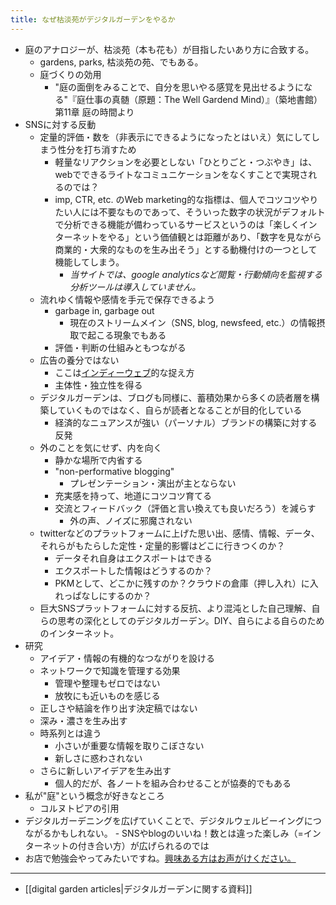 ```yaml
---
title: なぜ枯淡苑がデジタルガーデンをやるか
---
```


- 庭のアナロジーが、枯淡苑（本も花も）が目指したいあり方に合致する。
    - gardens, parks, 枯淡苑の苑、でもある。
	- 庭づくりの効用
		- "庭の面倒をみることで、自分を思いやる感覚を見出せるようになる"『庭仕事の真髄（原題：The Well Gardend Mind）』（築地書館）　第11章 庭の時間より
- SNSに対する反動
	- 定量的評価・数を（非表示にできるようになったとはいえ）気にしてしまう性分を打ち消すため
        - 軽量なリアクションを必要としない「ひとりごと・つぶやき」は、webでできるライトなコミュニケーションをなくすことで実現されるのでは？
		- imp, CTR, etc. のWeb marketing的な指標は、個人でコツコツやりたい人には不要なものであって、そういった数字の状況がデフォルトで分析できる機能が備わっているサービスというのは「楽しくインターネットをやる」という価値観とは距離があり、「数字を見ながら商業的・大衆的なものを生み出そう」とする動機付けの一つとして機能してしまう。
			- *当サイトでは、google analyticsなど閲覧・行動傾向を監視する分析ツールは導入していません。*
	- 流れゆく情報や感情を手元で保存できるよう
		- garbage in, garbage out
			- 現在のストリームメイン（SNS, blog, newsfeed, etc.）の情報摂取で起こる現象でもある
		- 評価・判断の仕組みともつながる
	- 広告の養分ではない
        - ここは[インディーウェブ](https://www.cotan-en.com/blogs/news/the-indieweb-movement)的な捉え方
		- 主体性・独立性を得る
	- デジタルガーデンは、ブログも同様に、蓄積効果から多くの読者層を構築していくものではなく、自らが読者となることが目的化している
		- 経済的なニュアンスが強い（パーソナル）ブランドの構築に対する反発
	- 外のことを気にせず、内を向く
		- 静かな場所で内省する
		- "non-performative blogging" 
            - プレゼンテーション・演出が主とならない
		- 充実感を持って、地道にコツコツ育てる
		- 交流とフィードバック（評価と言い換えても良いだろう）を減らす
            - 外の声、ノイズに邪魔されない
	- twitterなどのプラットフォームに上げた思い出、感情、情報、データ、それらがもたらした定性・定量的影響はどこに行きつくのか？
		- データそれ自身はエクスポートはできる
		- エクスポートした情報はどうするのか？
		- PKMとして、どこかに残すのか？クラウドの倉庫（押し入れ）に入れっぱなしにするのか？
	- 巨大SNSプラットフォームに対する反抗、より混沌とした自己理解、自らの思考の深化としてのデジタルガーデン。DIY、自らによる自らのためのインターネット。
- 研究
	- アイデア・情報の有機的なつながりを設ける
	- ネットワークで知識を管理する効果
        - 管理や整理もゼロではない
        - 放牧にも近いものを感じる
	- 正しさや結論を作り出す決定稿ではない
	- 深み・濃さを生み出す
    - 時系列とは違う
        - 小さいが重要な情報を取りこぼさない
        - 新しさに惑わされない
    - さらに新しいアイデアを生み出す
        - 個人的だが、各ノートを組み合わせることが協奏的でもある
- 私が"庭"という概念が好きなところ
	- コルヌトピアの引用
- デジタルガーデニングを広げていくことで、デジタルウェルビーイングにつながるかもしれない。
		- SNSやblogのいいね！数とは違った楽しみ（=インターネットの付き合い方）が広げられるのでは
- お店で勉強会やってみたいですね。[興味ある方はお声がけください。](https://www.cotan-en.com/pages/contact)

----
- [[digital garden articles|デジタルガーデンに関する資料]]
